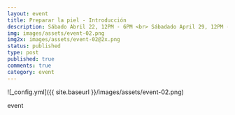 ```yaml
---
layout: event
title: Preparar la piel - Introducción
description: Sábado Abril 22, 12PM - 6PM <br> Sábadado April 29, 12PM - 6PM
img: images/assets/event-02.png
img2x: images/assets/event-02@2x.png
status: published
type: post
published: true
comments: true
category: event
---
```

![_config.yml]({{ site.baseurl }}/images/assets/event-02.png)

event
